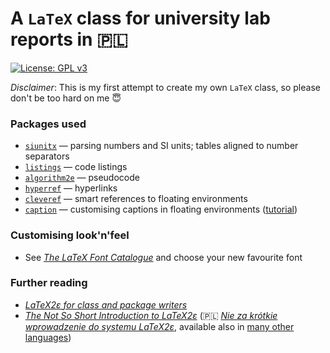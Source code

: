 #  A `LaTeX` class for university lab reports in 🇵🇱

[![License: GPL v3](https://img.shields.io/badge/License-GPL%20v3-blue.svg)](https://www.gnu.org/licenses/gpl-3.0)

*Disclaimer*: This is my first attempt to create my own `LaTeX` class, so please don't be too hard on me 😇

### Packages used
- [`siunitx`](https://ctan.org/pkg/siunitx) — parsing numbers and SI units; tables aligned to number separators
- [`listings`](https://ctan.org/pkg/listings) — code listings
- [`algorithm2e`](https://www.ctan.org/pkg/algorithm2e) — pseudocode
- [`hyperref`](https://ctan.org/pkg/hyperref) — hyperlinks
- [`cleveref`](https://ctan.org/pkg/cleveref) — smart references to floating environments
- [`caption`](https://www.ctan.org/pkg/caption) — customising captions in floating environments ([tutorial](http://www.peteryu.ca/tutorials/publishing/latex_captions))


### Customising look'n'feel
- See [_The LaTeX Font Catalogue_](http://www.tug.dk/FontCatalogue/mathfonts.html) and choose your new favourite font


### Further reading
- [_LaTeX2ε for class and package writers_](https://ctan.org/pkg/clsguide)
- [_The Not So Short Introduction to LaTeX2ε_](ftp://ftp.gust.org.pl/TeX/info/lshort/english/lshort.pdf)
(🇵🇱 [_Nie za krótkie wprowadzenie do systemu LaTeX2ε_](http://piotrkosoft.net/pub/mirrors/CTAN/info/lshort/polish/lshort2e.pdf), available also in [many other languages](https://ctan.org/tex-archive/info/lshort))
